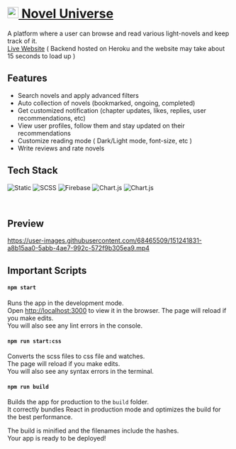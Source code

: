 # <a href="https://sleepy-jones-10bf5b.netlify.app/"><img width="25" alt="logo" src="https://firebasestorage.googleapis.com/v0/b/portfolio-598a6.appspot.com/o/NovelUniverse%2FnovelUpdatesLogo7.svg?alt=media&token=6509250f-b3a6-475d-96de-8a51903a92d9" />  Novel Universe  </a>

A platform where a user can browse and read various light-novels and keep track of it.<br />
<a href="https://sleepy-jones-10bf5b.netlify.app/">Live Website</a> ( Backend hosted on Heroku and the website may take about 15 seconds to load up )

## Features
<ul>
  <li>Search novels and apply advanced filters
  <li>Auto collection of novels (bookmarked, ongoing, completed)
  <li>Get customized notification (chapter updates, likes, replies, user recommendations, etc)
  <li>View user profiles, follow them and stay updated on their recommendations
  <li>Customize reading mode ( Dark/Light mode, font-size, etc )
  <li>Write reviews and rate novels
</ul>

## Tech Stack
![Static](https://img.shields.io/badge/React-20232A?style=for-the-badge&logo=react&logoColor=61DAFB)
<img alt="SCSS" src="https://img.shields.io/badge/Sass-CC6699?style=for-the-badge&logo=sass&logoColor=white" />
<img alt="Firebase" src="https://img.shields.io/badge/firebase-ffca28?style=for-the-badge&logo=firebase&logoColor=black" />
<img alt="Chart.js" src="https://img.shields.io/badge/Chart.js-FF6384?style=for-the-badge&logo=chartdotjs&logoColor=white" />
<img alt="Chart.js" src="https://img.shields.io/badge/React_Router-CA4245?style=for-the-badge&logo=react-router&logoColor=white" />

<br/>

## Preview


https://user-images.githubusercontent.com/68465509/151241831-a8b15aa0-5abb-4ae7-992c-572f9b305ea9.mp4




## Important Scripts

#### `npm start`
Runs the app in the development mode.\
Open [http://localhost:3000](http://localhost:3000) to view it in the browser.
The page will reload if you make edits.\
You will also see any lint errors in the console.

#### `npm run start:css`
Converts the scss files to css file and watches.\
The page will reload if you make edits.\
You will also see any syntax errors in the terminal.

#### `npm run build`
Builds the app for production to the `build` folder.\
It correctly bundles React in production mode and optimizes the build for the best performance.

The build is minified and the filenames include the hashes.\
Your app is ready to be deployed!




